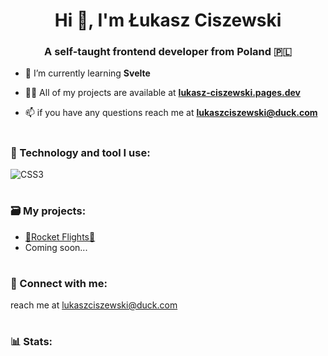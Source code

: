 <h1 align="center">Hi 👋, I'm Łukasz Ciszewski</h1>
<h3 align="center">A self-taught frontend developer from Poland 🇵🇱</h3>

- 🌱 I’m currently learning **Svelte**

- 👨‍💻 All of my projects are available at **[lukasz-ciszewski.pages.dev](https://lukasz-ciszewski.pages.dev/)**

- 📫 if you have any questions reach me at <a href="mailto:lukaszciszewski@duck.com">**lukaszciszewski@duck.com**</a>


#
<h3 align="left">🧰 Technology and tool I use:</h3>
<p><img src="https://skillicons.dev/icons?i=astro,svelte,tailwind,typescript,javascript,&theme=dark" alt="CSS3"></p>


#
<h3 align="left">🗃 My projects:</h3>
<p align="left">
<ul>
  <li><a href="https://rocketflights.tk">🚀Rocket Flights🚀</a></li>
  <li>Coming soon...</li>
</ul>
</p>

#
<h3 align="left">📨 Connect with me:</h3>
<p align="left">
reach me at <a href="mailto:lukaszciszewski@duck.com">lukaszciszewski@duck.com</a>
</p>

#
<h3 align="left">📊 Stats:</h3>
<p><img src="https://github-readme-stats.vercel.app/api?username=lukasz-ciszewski&amp;theme=dark&amp;hide_border=false&amp;include_all_commits=false&amp;count_private=false" alt=""><br/>
<img src="https://github-readme-streak-stats.herokuapp.com/?user=lukasz-ciszewski&amp;theme=dark&amp;hide_border=false" alt=""><br/>
<img src="https://github-readme-stats.vercel.app/api/top-langs/?username=lukasz-ciszewski&amp;theme=dark&amp;hide_border=false&amp;include_all_commits=false&amp;count_private=false&amp;layout=compact" alt=""></p>

